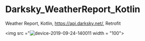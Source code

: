 # Darksky_WeatherReport_Kotlin
 Weather Report, Kotlin, https://api.darksky.net/, Retrofit
 
 <img src ="![device-2019-09-24-140011](https://user-images.githubusercontent.com/10658016/65835284-0ed83180-e302-11e9-954d-cedb3d15e83b.png) width = "100">
 
 
 
 

 
 

